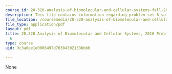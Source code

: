 ```yaml
---
course_id: 20-320-analysis-of-biomolecular-and-cellular-systems-fall-2012
description: This file contains information regarding problem set 6 solutions.
file_location: /coursemedia/20-320-analysis-of-biomolecular-and-cellular-systems-fall-2012/3c3a0ee1e0006497d76384302133bbb6_MIT20_320F12_Fa2010_PS6_so.pdf
file_type: application/pdf
layout: pdf
title: 20.320 Analysis of Biomolecular and Cellular Systems, 2010 Problem Set Solutions
  6
type: course
uid: 3c3a0ee1e0006497d76384302133bbb6

---
```

None
